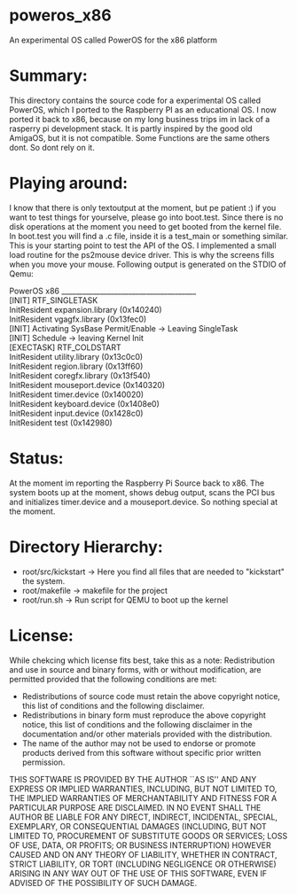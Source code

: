 poweros_x86
===========

An experimental OS called PowerOS for the x86 platform

Summary:
========

This directory contains the source code for a experimental OS called PowerOS,
which I ported to the Raspberry PI as an educational OS. I now ported it back to x86,
because on my long business trips im in lack of a rasperry pi development stack.
It is partly inspired by the good old AmigaOS, but it is not compatible. Some
Functions are the same others dont. So dont rely on it.

Playing around:
===============
I know that there is only textoutput at the moment, but pe patient :) if you want to test things for yourselve, please go into boot.test. Since there is no disk operations at the moment you need to get booted from the kernel file.
In boot.test you will find a .c file, inside it is a test_main or something similar. This is your starting point to test the API of the OS. I implemented a small load routine for the ps2mouse device driver. This is why the screens fills when you move your mouse.
Following output is generated on the STDIO of Qemu:

PowerOS x86 ______________________________________  
[INIT] RTF_SINGLETASK  
InitResident expansion.library (0x140240)  
InitResident vgagfx.library (0x13fec0)  
[INIT] Activating SysBase Permit/Enable -> Leaving SingleTask  
[INIT] Schedule -> leaving Kernel Init  
[EXECTASK] RTF_COLDSTART  
InitResident utility.library (0x13c0c0)  
InitResident region.library (0x13ff60)  
InitResident coregfx.library (0x13f540)  
InitResident mouseport.device (0x140320)  
InitResident timer.device (0x140020)  
InitResident keyboard.device (0x1408e0)  
InitResident input.device (0x1428c0)  
InitResident test (0x142980)  


Status:
=======
At the moment im reporting the Raspberry Pi Source back to x86. The system boots up at the moment,
shows debug output, scans the PCI bus and initializes timer.device and a mouseport.device. So nothing
special at the moment.

Directory Hierarchy:
====================

* root/src/kickstart -> Here you find all files that are needed to "kickstart" the system. 
* root/makefile -> makefile for the project
* root/run.sh -> Run script for QEMU to boot up the kernel

License:
========
While chekcing which license fits best, take this as a note:
Redistribution and use in source and binary forms, with or without
modification, are permitted provided that the following conditions
are met:

 - Redistributions of source code must retain the above copyright
   notice, this list of conditions and the following disclaimer.
 - Redistributions in binary form must reproduce the above copyright
   notice, this list of conditions and the following disclaimer in the
   documentation and/or other materials provided with the distribution.
 - The name of the author may not be used to endorse or promote products
   derived from this software without specific prior written permission.

 THIS SOFTWARE IS PROVIDED BY THE AUTHOR ``AS IS'' AND ANY EXPRESS OR
 IMPLIED WARRANTIES, INCLUDING, BUT NOT LIMITED TO, THE IMPLIED WARRANTIES
 OF MERCHANTABILITY AND FITNESS FOR A PARTICULAR PURPOSE ARE DISCLAIMED.
 IN NO EVENT SHALL THE AUTHOR BE LIABLE FOR ANY DIRECT, INDIRECT,
 INCIDENTAL, SPECIAL, EXEMPLARY, OR CONSEQUENTIAL DAMAGES (INCLUDING, BUT
 NOT LIMITED TO, PROCUREMENT OF SUBSTITUTE GOODS OR SERVICES; LOSS OF USE,
 DATA, OR PROFITS; OR BUSINESS INTERRUPTION) HOWEVER CAUSED AND ON ANY
 THEORY OF LIABILITY, WHETHER IN CONTRACT, STRICT LIABILITY, OR TORT
 (INCLUDING NEGLIGENCE OR OTHERWISE) ARISING IN ANY WAY OUT OF THE USE OF
 THIS SOFTWARE, EVEN IF ADVISED OF THE POSSIBILITY OF SUCH DAMAGE.
